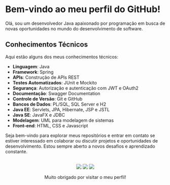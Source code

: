 # Bem-vindo ao meu perfil do GitHub!

Olá, sou um desenvolvedor Java apaixonado por programação em busca de novas oportunidades no mundo do desenvolvimento de software.

## Conhecimentos Técnicos

Aqui estão alguns dos meus conhecimentos técnicos:

- **Linguagem**: Java
- **Framework**: Spring
- **APIs**: Construção de APIs REST
- **Testes Automatizados**: JUnit e Mockito
- **Segurança**: Autorização e autenticação com JWT e OAuth2
- **Documentação**: Swagger Documentation
- **Controle de Versão**: Git e GitHub
- **Bancos de Dados**: PL/SQL, SQL Server e H2
- **Java EE**: Servlets, JPA, Hibernate, JSP e JSTL
- **Java SE**: JavaFX e JDBC
- **Modelagem**: UML para modelagem de sistemas
- **Front-end**: HTML, CSS e Javascript

<!--
## Minha Jornada Acadêmica e Profissional

- Em julho de 2023, concluí minha graduação em **Análise e Desenvolvimento de Sistemas** na FATEC Zona Leste.
- Tive a oportunidade de estagiar voluntariamente na FATEC como promotor de cursos extracurriculares. Essa experiência não só aprimorou minhas habilidades de comunicação e trabalho em equipe, mas também me permitiu conduzir a organização de cursos, palestras e workshops para o crescimento da comunidade estudantil.
-->
Seja bem-vindo para explorar meus repositórios e entrar em contato se estiver interessado em colaborar ou discutir projetos e oportunidades de desenvolvimento. Estou sempre aberto a novos desafios e aprendizado constante.

<div align="center"><br>
  <a href="https://facebook.com/rogeriogregorio93">
  <img src="https://img.shields.io/badge/Facebook-%231877F2.svg?logo=Facebook&logoColor=white" target="_blank"></a>

  <a href="https://instagram.com/rogeriogregorio_">
  <img src="https://img.shields.io/badge/Instagram-%23E4405F.svg?logo=Instagram&logoColor=white" target="_blank"></a>

  <a href="https://linkedin.com/in/rogeriogregorio">
  <img src="https://img.shields.io/badge/LinkedIn-%230077B5.svg?logo=linkedin&logoColor=white" target="_blank"></a>

  Muito obrigado por visitar o meu perfil!
</div>

<!--
<div align="center">
  <a href="https://github.com/rogeriobgregorio">
  <img height="192em" src="https://github-readme-stats.vercel.app/api?username=rogeriobgregorio&show_icons=true&theme=tokyonight&include_all_commits=true&count_private=true"/>
  <img height="192em" src="https://github-readme-stats.vercel.app/api/top-langs/?username=rogeriobgregorio&layout=compact&langs_count=7&theme=tokyonight"/>
</div>

  
<div align="center"><br>
  <img align="center" src="https://img.shields.io/badge/Java-%238D6748.svg?style=flat&logo=gitea&logoColor=white">
  <img align="center" src="https://img.shields.io/badge/Spring-%236DB33F.svg?style=flat&logo=spring&logoColor=white">
  <img align="center" src="https://img.shields.io/badge/SQL%20Sever-%23007ACC?style=flat&logo=microsoft%20sql%20server&logoColor=white">
  <img align="center" src="https://img.shields.io/badge/HTML5-%23E34F26.svg?style=flat&logo=html5&logoColor=white">
  <img align="center" src="https://img.shields.io/badge/CSS3-%231572B6.svg?style=flat&logo=css3&logoColor=white">
  <img align="center" src="https://img.shields.io/badge/Javascript-%23323330.svg?style=flat&logo=javascript&logoColor=%23F7DF1E">
  
  
  <img align="center" alt="Rafa-HTML" height="30" width="40" src="https://raw.githubusercontent.com/devicons/devicon/master/icons/bootstrap/bootstrap-original.svg">
  <img align="center" alt="Rafa-CSS" height="30" width="40" src="https://raw.githubusercontent.com/devicons/devicon/master/icons/react/react-original.svg">
</div>
-->
